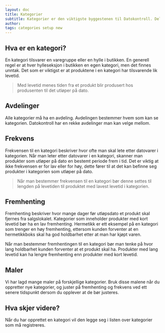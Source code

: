 ```yaml
---
layout: doc
title: Kategorier
subtitle: Kategorier er den viktigste byggestenen til Datokontroll. Del butikken inn i oversiktlige kategorier slik at dine ansatte lett kan forstå hva de skal registrere.
author:
tags: categories setup new
---
```


## Hva er en kategori?
En kategori tilsvarer en varegruppe eller en hylle i butikken. En generell regel er at hver hylleseksjon i butikken en egen kategori, men det finnes unntak. Det som er viktigst er at produktene i en kategori har tilsvarende lik levetid.

> Med levetid menes tiden fra et produkt blir produsert hos produsenten til det utløper på dato.

## Avdelinger
Alle kategorier må ha en avdeling. Avdelingen bestemmer hvem som kan se kategorien. Datokontroll har en rekke avdelinger man kan velge mellom.

## Frekvens
Frekvensen til en kategori beskriver hvor ofte man skal lete etter datovarer i kategorien. Når man leter etter datovarer i en kategori, skanner man produkter som utløper på dato en bestemt periode frem i tid. Det er viktig at ikke frekvensen er for lav eller for høy, dette fører til at det kan befinne seg produkter i kategorien som utløper på dato.

> Når man bestemmer frekvensen til en kategori bør denne settes til lengden på levetiden til produktet med lavest levetid i kategorien.

## Fremhenting
Fremhenting beskriver hvor mange dager før utløpsdato et produkt skal fjernes fra salgslokalet. Kategorier som inneholder produkter med kort levetid bør ha en lav fremhenting. Hermetikk er ett eksempel på en kategori som trenger en høy fremhenting, ettersom kunden forventer at en hermetikkboks skal ha god holdbarhet etter at man har kjøpt varen.

Når man bestemmer fremhentingen til en kategori bør man tenke på hvor lang holdbarhet kunden forventer at et produkt skal ha. Produkter med lang levetid kan ha lengre fremhenting enn produkter med kort levetid.

## Maler
Vi har lagd mange maler på forskjellige kategorier. Bruk disse malene når du oppretter nye kategorier, og juster på fremhenting og frekvens ved ett senere tidspunkt dersom du opplever at de bør justeres.

## Hva skjer videre?
Når du har opprettet en kategori vil den legge seg i listen over kategorier som må registreres.
